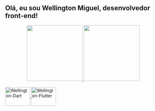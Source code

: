 
  
##  Olá, eu sou Wellington Miguel, desenvolvedor front-end!
<div align = "center">
  <a href="https://github.com/Wellington-Miguel">
  <img height = "180em" src = "https://github-readme-stats.vercel.app/api?username=Wellington-Miguel&show_icons=true&theme=tokyonight&include_all_commits=true&count_private=true" />
  <img height = "180em" src = "https://github-readme-stats.vercel.app/api/top-langs/?username=Wellington-Miguel&layout=compact&langs_count=7&theme=tokyonight" />
</div>
<div style = "display: inline_block"> <br>
  <img align = "center" alt = "Wellington-Dart" height = "60" width = "80" src = "https://cdn.jsdelivr.net/gh/devicons/devicon/icons/dart/dart-original-wordmark.svg">
   <img align = "center" alt = "Wellington-Flutter" height = "60" width = "80" src = "https://cdn.jsdelivr.net/gh/devicons/devicon/icons/flutter/flutter-original.svg">
